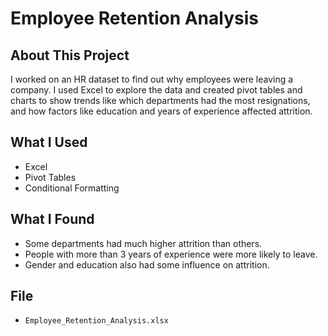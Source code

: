 # Employee Retention Analysis

## About This Project
I worked on an HR dataset to find out why employees were leaving a company. I used Excel to explore the data and created pivot tables and charts to show trends like which departments had the most resignations, and how factors like education and years of experience affected attrition.

## What I Used
- Excel
- Pivot Tables
- Conditional Formatting

## What I Found
- Some departments had much higher attrition than others.
- People with more than 3 years of experience were more likely to leave.
- Gender and education also had some influence on attrition.

## File
- `Employee_Retention_Analysis.xlsx`
